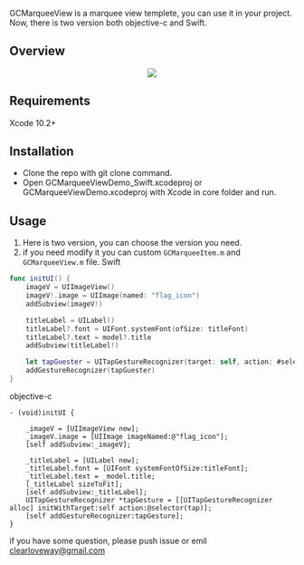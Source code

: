 
GCMarqueeView is a marquee view templete, you can use it in your project. Now, there is two version both objective-c and Swift.

## Overview

<p align='center'>
<img src='https://github.com/loveway/GCMarqueeView/blob/master/GCMarqueeviewDemo.gif?raw=true'>
</p>

## Requirements
Xcode 10.2+

## Installation
* Clone the repo with git clone command.
* Open GCMarqueeViewDemo_Swift.xcodeproj or GCMarqueeViewDemo.xcodeproj with Xcode in core folder and run.

## Usage
1. Here is two version, you can choose the version you need.
2. if you need modify it you can custom `GCMarqueeItem.m` and `GCMarqueeView.m` file.
Swift
```swift
func initUI() {
    imageV = UIImageView()
    imageV!.image = UIImage(named: "flag_icon")
    addSubview(imageV!)

    titleLabel = UILabel()
    titleLabel?.font = UIFont.systemFont(ofSize: titleFont)
    titleLabel?.text = model?.title
    addSubview(titleLabel!)

    let tapGuester = UITapGestureRecognizer(target: self, action: #selector(tap))
    addGestureRecognizer(tapGuester)
}

```
objective-c
```objc
- (void)initUI {
    
    _imageV = [UIImageView new];
    _imageV.image = [UIImage imageNamed:@"flag_icon"];
    [self addSubview:_imageV];
    
    _titleLabel = [UILabel new];
    _titleLabel.font = [UIFont systemFontOfSize:titleFont];
    _titleLabel.text = _model.title;
    [_titleLabel sizeToFit];
    [self addSubview:_titleLabel];
    UITapGestureRecognizer *tapGesture = [[UITapGestureRecognizer alloc] initWithTarget:self action:@selector(tap)];
    [self addGestureRecognizer:tapGesture];
}

```
if you have some question, please push issue or emil clearloveway@gmail.com

